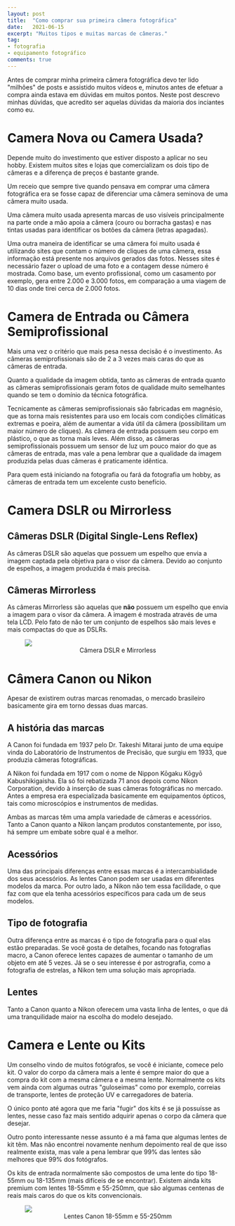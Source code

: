 ```yaml
---
layout: post
title:  "Como comprar sua primeira câmera fotográfica"
date:   2021-06-15
excerpt: "Muitos tipos e muitas marcas de câmeras."
tag:
- fotografia
- equipamento fotográfico
comments: true
---
```

Antes de comprar minha primeira câmera fotográfica devo ter lido "milhões" de posts e assistido muitos vídeos e, minutos antes de efetuar a compra ainda estava em dúvidas em muitos pontos. Neste post descrevo minhas dúvidas, que acredito ser aquelas dúvidas da maioria dos inciantes como eu.

# Camera Nova ou Camera Usada?
Depende muito do investimento que estiver disposto a aplicar no seu hobby. Existem muitos sites e lojas que comercializam os dois tipo de câmeras e a diferença de preços é bastante grande.

Um receio que sempre tive quando pensava em comprar uma câmera fotográfica era se fosse capaz de diferenciar uma câmera seminova de uma câmera muito usada.

Uma câmera muito usada apresenta marcas de uso visíveis principalmente na parte onde a mão apoia a câmera (couro ou borracha gastas) e nas tintas usadas para identificar os botões da câmera (letras apagadas).

Uma outra maneira de identificar se uma câmera foi muito usada é utilizando sites que contam o número de cliques de uma câmera, essa informação está presente nos arquivos gerados das fotos. Nesses sites é necessário fazer o upload de uma foto e a contagem desse número é mostrada. Como base, um evento profissional, como um casamento por exemplo, gera entre 2.000 e 3.000 fotos, em comparação a uma viagem de 10 dias onde tirei cerca de 2.000 fotos.

# Camera de Entrada ou Câmera Semiprofissional
Mais uma vez o critério que mais pesa nessa decisão é o investimento. As câmeras semiprofissionais são de 2 a 3 vezes mais caras do que as câmeras de entrada.

Quanto a qualidade da imagem obtida, tanto as câmeras de entrada quanto as câmeras semiprofissionais geram fotos de qualidade muito semelhantes quando se tem o domínio da técnica fotográfica.

Tecnicamente as câmeras semiprofissionais são fabricadas em magnésio, que as torna mais resistentes para uso em locais com condições climáticas extremas e poeira, além de aumentar a vida útil da câmera (possibilitam um maior número de cliques). As câmera de entrada possuem seu corpo em plástico, o que as torna mais leves. Além disso, as câmeras semiprofissionais possuem um sensor de luz um pouco maior do que as câmeras de entrada, mas vale a pena lembrar que a qualidade da imagem produzida pelas duas câmeras é praticamente idêntica.

Para quem está iniciando na fotografia ou fará da fotografia um hobby, as câmeras de entrada tem um excelente custo benefício.

# Camera DSLR ou Mirrorless
## Câmeras DSLR (Digital Single-Lens Reflex)
As câmeras DSLR são aquelas que possuem um espelho que envia a imagem captada pela objetiva para o visor da câmera.
Devido ao conjunto de espelhos, a imagem produzida é mais precisa.

## Câmeras Mirrorless
As câmeras Mirrorless são aquelas que <b>não</b> possuem um espelho que envia a imagem para o visor da câmera. A imagem é mostrada através de uma tela LCD.
Pelo fato de não ter um conjunto de espelhos são mais leves e mais compactas do que as DSLRs.

<figure>
	<img src="https://marcelocamera.github.io/assets/img/primeira-camera-01.jpeg">
	<figcaption><center>Câmera DSLR e Mirrorless</center></figcaption>
</figure>

# Câmera Canon ou Nikon
Apesar de existirem outras marcas renomadas, o mercado brasileiro basicamente gira em torno dessas duas marcas.

## A história das marcas
A Canon foi fundada em 1937 pelo Dr. Takeshi Mitarai junto de uma equipe vinda do Laboratório de Instrumentos de Precisão, que surgiu em 1933, que produzia câmeras fotográficas.

A Nikon foi fundada em 1917 com o nome de Nippon Kōgaku Kōgyō Kabushikigaisha. Ela só foi rebatizada 71 anos depois como Nikon Corporation, devido à inserção de suas câmeras fotográficas no mercado. Antes a empresa era especializada basicamente em equipamentos ópticos, tais como microscópios e instrumentos de medidas.

Ambas as marcas têm uma ampla variedade de câmeras e acessórios. Tanto a Canon quanto a Nikon lançam produtos constantemente, por isso, há sempre um embate sobre qual é a melhor.

## Acessórios
Uma das principais diferenças entre essas marcas é a intercambialidade dos seus acessórios. As lentes Canon podem ser usadas em diferentes modelos da marca. Por outro lado, a Nikon não tem essa facilidade, o que faz com que ela tenha acessórios específicos para cada um de seus modelos.

## Tipo de fotografia
Outra diferença entre as marcas é o tipo de fotografia para o qual elas estão preparadas. Se você gosta de detalhes, focando nas fotografias macro, a Canon oferece lentes capazes de aumentar o tamanho de um objeto em até 5 vezes. Já se o seu interesse é por astrografia, como a fotografia de estrelas, a Nikon tem uma solução mais apropriada.

## Lentes
Tanto a Canon quanto a Nikon oferecem uma vasta linha de lentes, o que dá uma tranquilidade maior na escolha do modelo desejado.

# Camera e Lente ou Kits
Um conselho vindo de muitos fotógrafos, se você é iniciante, comece pelo kit. O valor do corpo da câmera mais a lente é sempre maior do que a compra do kit com a mesma câmera e a mesma lente. Normalmente os kits vem ainda com algumas outras "guloseimas" como por exemplo, correias de transporte, lentes de proteção UV e carregadores de bateria.

O único ponto até agora que me faria "fugir" dos kits é se já possuísse as lentes, nesse caso faz mais sentido adquirir apenas o corpo da câmera que desejar.

Outro ponto interessante nesse assunto é a má fama que algumas lentes de kit têm. Mas não encontrei novamente nenhum depoimento real de que isso realmente exista, mas vale a pena lembrar que 99% das lentes são melhores que 99% dos fotógrafos.

Os kits de entrada normalmente são compostos de uma lente do tipo 18-55mm ou 18-135mm (mais difíceis de se encontrar). Existem ainda kits premium com lentes 18-55mm e 55-250mm, que são algumas centenas de reais mais caros do que os kits convencionais.

<figure>
	<img src="https://marcelocamera.github.io/assets/img/primeira-camera-02.png">
	<figcaption><center>Lentes Canon 18-55mm e 55-250mm</center></figcaption>
</figure>
